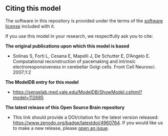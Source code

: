 ## Citing this model

The software in this repository is provided under the terms of the [software license](LICENSE) included with it. 

If you use this model in your research, we respectfully ask you to cite:

**The original publications upon which this model is based**

   - Solinas S, Forti L, Cesana E, Mapelli J, De Schutter E, D’Angelo E. Computational reconstruction of pacemaking and intrinsic electroresponsiveness in cerebellar Golgi cells. Front Cell Neurosci. 2007;1:2

**The ModelDB entry for this model**

   - https://senselab.med.yale.edu/ModelDB/ShowModel.cshtml?model=112685

**The latest release of this Open Source Brain repository**

   - This link should provide a DOI/citation for the latest version released: https://www.zenodo.org/badge/latestdoi/4960764. If you would like us to make a new release, please [open an issue](../../issues). 
